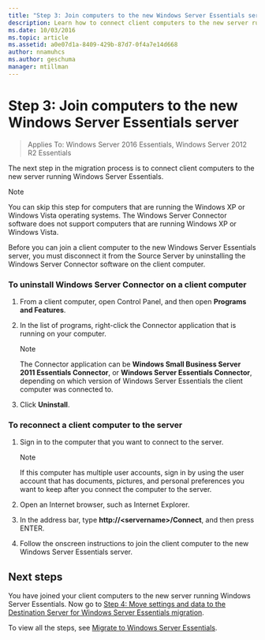 ```yaml
---
title: "Step 3: Join computers to the new Windows Server Essentials server"
description: Learn how to connect client computers to the new server running Windows Server Essentials.
ms.date: 10/03/2016
ms.topic: article
ms.assetid: a0e07d1a-8409-429b-87d7-0f4a7e14d668
author: nnamuhcs
ms.author: geschuma
manager: mtillman
---
```


# Step 3: Join computers to the new Windows Server Essentials server

>Applies To: Windows Server 2016 Essentials, Windows Server 2012 R2 Essentials

The next step in the migration process is to connect client computers to the new server running  Windows Server Essentials.

> [!NOTE]
>  You can skip this step for computers that are running the Windows XP or Windows Vista operating systems. The Windows Server Connector software does not support computers that are running Windows XP or Windows Vista.

 Before you can join a client computer to the new  Windows Server Essentials server, you must disconnect it from the Source Server by uninstalling the Windows Server Connector software on the client computer.

### To uninstall Windows Server Connector on a client computer

1.  From a client computer, open Control Panel, and then open **Programs and Features**.

2.  In the list of programs, right-click the Connector application that is running on your computer.

    > [!NOTE]
    >  The Connector application can be **Windows Small Business Server 2011 Essentials Connector**, or **Windows Server Essentials Connector**, depending on which version of Windows Server Essentials the client computer was connected to.

3.  Click **Uninstall**.

### To reconnect a client computer to the server

1.  Sign in to the computer that you want to connect to the server.

    > [!NOTE]
    >  If this computer has multiple user accounts, sign in by using the user account that has documents, pictures, and personal preferences you want to keep after you connect the computer to the server.

2.  Open an Internet browser, such as Internet Explorer.

3.  In the address bar, type **http://<servername\>/Connect**, and then press ENTER.

4.  Follow the onscreen instructions to join the client computer to the new  Windows Server Essentials server.

## Next steps
 You have joined your client computers to the new server running  Windows Server Essentials. Now go to [Step 4: Move settings and data to the Destination Server for Windows Server Essentials migration](Step-4--Move-settings-and-data-to-the-Destination-Server-for-Windows-Server-Essentials-migration.md).


To view all the steps, see [Migrate to Windows Server Essentials](Migrate-from-Previous-Versions-to-Windows-Server-Essentials-or-Windows-Server-Essentials-Experience.md).


